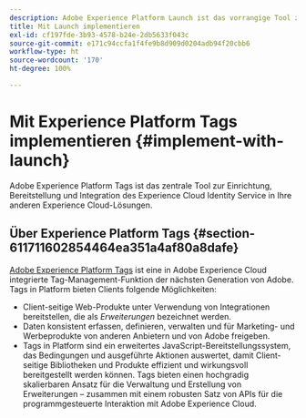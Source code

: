 ```yaml
---
description: Adobe Experience Platform Launch ist das vorrangige Tool zur Einrichtung, Bereitstellung und Integration des Experience Cloud Identity Services in Ihre anderen Experience Cloud-Lösungen.
title: Mit Launch implementieren
exl-id: cf197fde-3b93-4578-b24e-2db5633f043c
source-git-commit: e171c94ccfa1f4fe9b8d909d0204adb94f20cbb6
workflow-type: ht
source-wordcount: '170'
ht-degree: 100%

---
```


# Mit Experience Platform Tags implementieren {#implement-with-launch}

Adobe Experience Platform Tags ist das zentrale Tool zur Einrichtung, Bereitstellung und Integration des Experience Cloud Identity Service in Ihre anderen Experience Cloud-Lösungen.

## Über Experience Platform Tags {#section-611711602854464ea351a4af80a8dafe}

[Adobe Experience Platform Tags](https://experienceleague.adobe.com/docs/launch/using/home.html?lang=de) ist eine in Adobe Experience Cloud integrierte Tag-Management-Funktion der nächsten Generation von Adobe. Tags in Platform bieten Clients folgende Möglichkeiten:

* Client-seitige Web-Produkte unter Verwendung von Integrationen bereitstellen, die als _Erweiterungen_ bezeichnet werden.
* Daten konsistent erfassen, definieren, verwalten und für Marketing- und Werbeprodukte von anderen Anbietern und von Adobe freigeben.
* Tags in Platform sind ein erweitertes JavaScript-Bereitstellungssystem, das Bedingungen und ausgeführte Aktionen auswertet, damit Client-seitige Bibliotheken und Produkte effizient und wirkungsvoll bereitgestellt werden können. Tags bieten einen hochgradig skalierbaren Ansatz für die Verwaltung und Erstellung von Erweiterungen – zusammen mit einem robusten Satz von APIs für die programmgesteuerte Interaktion mit Adobe Experience Cloud.
